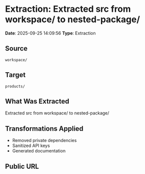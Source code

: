 # Extraction: Extracted src from workspace/ to nested-package/

**Date**: 2025-09-25 14:09:56
**Type**: Extraction

## Source
`workspace/`

## Target
`products/`

## What Was Extracted
Extracted src from workspace/ to nested-package/

## Transformations Applied
- Removed private dependencies
- Sanitized API keys
- Generated documentation

## Public URL

